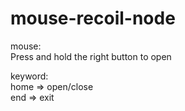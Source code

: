 # mouse-recoil-node

mouse: <br>
Press and hold the right button to open

keyword: <br>
home => open/close <br>
end => exit
